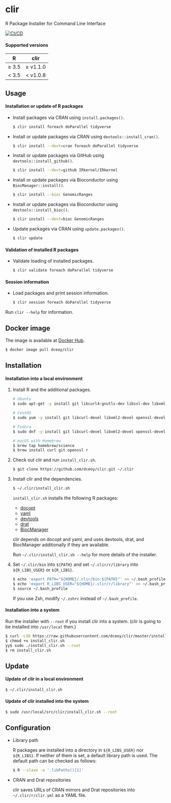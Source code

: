 clir
====

R Package Installer for Command Line Interface

[![CI/CD](https://github.com/dceoy/clir/actions/workflows/ci.yml/badge.svg)](https://github.com/dceoy/clir/actions/workflows/ci.yml)

#### Supported versions

|     R    |     clir    |
|:--------:|:-----------:|
| &ge; 3.5 | &ge; v1.1.0 |
| &lt; 3.5 | &lt; v1.0.8 |

Usage
-----

#### Installation or update of R packages

- Install packages via CRAN using `install.packages()`.

  ```sh
  $ clir install foreach doParallel tidyverse
  ```

- Install or update packages via CRAN using `devtools::install_cran()`.

  ```sh
  $ clir install --devt=cran foreach doParallel tidyverse
  ```

- Install or update packages via GitHub using `devtools::install_github()`.

  ```sh
  $ clir install --devt=github IRkernel/IRkernel
  ```

- Install or update packages via Bioconductor using `BiocManager::install()`.

  ```sh
  $ clir install --bioc GenomicRanges
  ```

- Install or update packages via Bioconductor using `devtools::install_bioc()`.

  ```sh
  $ clir install --devt=bioc GenomicRanges
  ```

- Update packages via CRAN using `update.packages()`.

  ```sh
  $ clir update
  ```

#### Validation of installed R packages

- Validate loading of installed packages.

  ```sh
  $ clir validate foreach doParallel tidyverse
  ```

#### Session information

- Load packages and print session information.

  ```sh
  $ clir session foreach doParallel tidyverse
  ```

Run `clir --help` for information.

Docker image
------------

The image is available at [Docker Hub](https://hub.docker.com/r/dceoy/clir/).

```sh
$ docker image pull dceoy/clir
```

Installation
------------

#### Installation into a local environment

1.  Install R and the additional packages.

    ```sh
    # Ubuntu
    $ sudo apt-get -y install git libcurl4-gnutls-dev libssl-dev libxml2-dev r-base

    # CentOS
    $ sudo yum -y install git libcurl-devel libxml2-devel openssl-devel R-devel

    # Fedora
    $ sudo dnf -y install git libcurl-devel libxml2-devel openssl-devel R-devel

    # macOS with Homebrew
    $ brew tap homebrew/science
    $ brew install curl git openssl r
    ```

2.  Check out clir and run `install_clir.sh`.

    ```sh
    $ git clone https://github.com/dceoy/clir.git ~/.clir
    ```

3.  Install clir and the dependencies.

    ```sh
    $ ~/.clir/install_clir.sh
    ```

    `install_clir.sh` installs the following R packages:

    - [docopt](https://cran.r-project.org/web/packages/docopt/index.html)
    - [yaml](https://cran.r-project.org/web/packages/yaml/index.html)
    - [devtools](https://cran.r-project.org/web/packages/devtools/index.html)
    - [drat](https://cran.r-project.org/web/packages/drat/index.html)
    - [BiocManager](https://cran.r-project.org/web/packages/BiocManager/index.html)

    clir depends on docopt and yaml, and uses devtools, drat, and BiocManager additionally if they are available.

    Run `~/.clir/install_clir.sh --help` for more details of the installer.

4.  Set `~/.clir/bin` into `${PATH}` and set `~/.clir/r/library` into `${R_LIBS_USER}` or `${R_LIBS}`.

    ```sh
    $ echo 'export PATH="${HOME}/.clir/bin:${PATH}"' >> ~/.bash_profile
    $ echo 'export R_LIBS_USER="${HOME}/.clir/r/library"' >> ~/.bash_profile
    $ source ~/.bash_profile
    ```

    If you use Zsh, modify `~/.zshrc` instead of `~/.bash_profile`.

#### Installation into a system

Run the installer with `--root` if you install clir into a system. (clir is going to be installed into `/usr/local` then.)

```sh
$ curl -LSO https://raw.githubusercontent.com/dceoy/clir/master/install_clir.sh
$ chmod +x install_clir.sh
yy$ sudo ./install_clir.sh --root
$ rm install_clir.sh
```

Update
------

#### Update of clir in a local environment

  ```sh
  $ ~/.clir/install_clir.sh
  ```

#### Update of clir installed into the system

  ```sh
  $ sudo /usr/local/src/clir/install_clir.sh --root
  ```

Configuration
-------------

- Library path

  R packages are installed into a directory in `${R_LIBS_USER}` nor `${R_LIBS}`.
  If neither of them is set, a default library path is used.
  The default path can be checked as follows:

  ```sh
  $ R --slave -e '.libPaths()[1]'
  ```

- CRAN and Drat repositories

  clir saves URLs of CRAN mirrors and Drat repositories into `~/.clir/r/clir.yml` as a YAML file.
